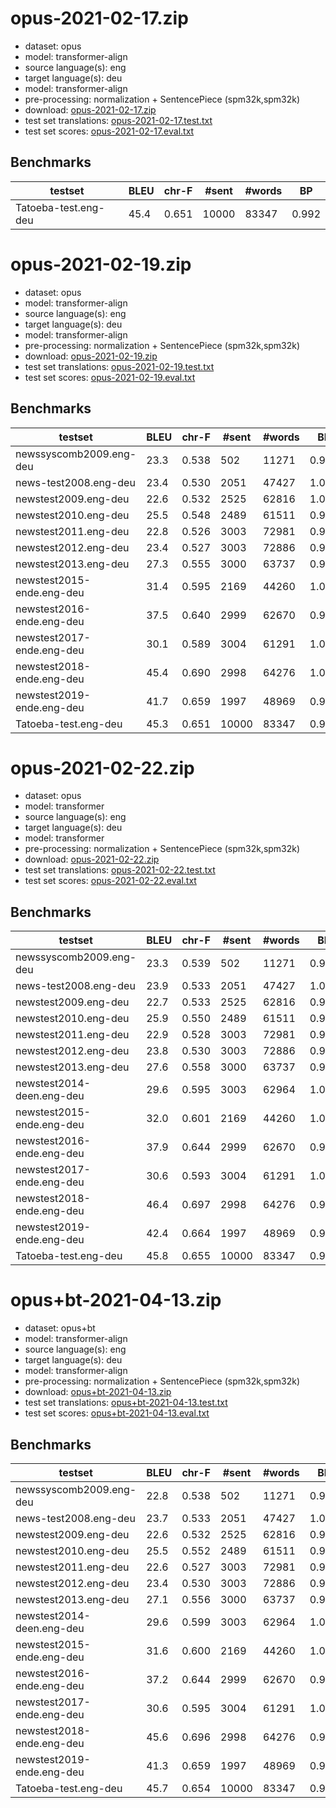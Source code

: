 # opus-2021-02-17.zip

* dataset: opus
* model: transformer-align
* source language(s): eng
* target language(s): deu
* model: transformer-align
* pre-processing: normalization + SentencePiece (spm32k,spm32k)
* download: [opus-2021-02-17.zip](https://object.pouta.csc.fi/Tatoeba-MT-models/eng-deu/opus-2021-02-17.zip)
* test set translations: [opus-2021-02-17.test.txt](https://object.pouta.csc.fi/Tatoeba-MT-models/eng-deu/opus-2021-02-17.test.txt)
* test set scores: [opus-2021-02-17.eval.txt](https://object.pouta.csc.fi/Tatoeba-MT-models/eng-deu/opus-2021-02-17.eval.txt)

## Benchmarks

| testset | BLEU  | chr-F | #sent | #words | BP |
|---------|-------|-------|-------|--------|----|
| Tatoeba-test.eng-deu 	| 45.4 	| 0.651 	| 10000 	| 83347 	| 0.992 |





# opus-2021-02-19.zip

* dataset: opus
* model: transformer-align
* source language(s): eng
* target language(s): deu
* model: transformer-align
* pre-processing: normalization + SentencePiece (spm32k,spm32k)
* download: [opus-2021-02-19.zip](https://object.pouta.csc.fi/Tatoeba-MT-models/eng-deu/opus-2021-02-19.zip)
* test set translations: [opus-2021-02-19.test.txt](https://object.pouta.csc.fi/Tatoeba-MT-models/eng-deu/opus-2021-02-19.test.txt)
* test set scores: [opus-2021-02-19.eval.txt](https://object.pouta.csc.fi/Tatoeba-MT-models/eng-deu/opus-2021-02-19.eval.txt)

## Benchmarks

| testset | BLEU  | chr-F | #sent | #words | BP |
|---------|-------|-------|-------|--------|----|
| newssyscomb2009.eng-deu 	| 23.3 	| 0.538 	| 502 	| 11271 	| 0.992 |
| news-test2008.eng-deu 	| 23.4 	| 0.530 	| 2051 	| 47427 	| 1.000 |
| newstest2009.eng-deu 	| 22.6 	| 0.532 	| 2525 	| 62816 	| 1.000 |
| newstest2010.eng-deu 	| 25.5 	| 0.548 	| 2489 	| 61511 	| 0.967 |
| newstest2011.eng-deu 	| 22.8 	| 0.526 	| 3003 	| 72981 	| 0.993 |
| newstest2012.eng-deu 	| 23.4 	| 0.527 	| 3003 	| 72886 	| 0.970 |
| newstest2013.eng-deu 	| 27.3 	| 0.555 	| 3000 	| 63737 	| 0.984 |
| newstest2015-ende.eng-deu 	| 31.4 	| 0.595 	| 2169 	| 44260 	| 1.000 |
| newstest2016-ende.eng-deu 	| 37.5 	| 0.640 	| 2999 	| 62670 	| 0.994 |
| newstest2017-ende.eng-deu 	| 30.1 	| 0.589 	| 3004 	| 61291 	| 1.000 |
| newstest2018-ende.eng-deu 	| 45.4 	| 0.690 	| 2998 	| 64276 	| 1.000 |
| newstest2019-ende.eng-deu 	| 41.7 	| 0.659 	| 1997 	| 48969 	| 0.986 |
| Tatoeba-test.eng-deu 	| 45.3 	| 0.651 	| 10000 	| 83347 	| 0.991 |





# opus-2021-02-22.zip

* dataset: opus
* model: transformer
* source language(s): eng
* target language(s): deu
* model: transformer
* pre-processing: normalization + SentencePiece (spm32k,spm32k)
* download: [opus-2021-02-22.zip](https://object.pouta.csc.fi/Tatoeba-MT-models/eng-deu/opus-2021-02-22.zip)
* test set translations: [opus-2021-02-22.test.txt](https://object.pouta.csc.fi/Tatoeba-MT-models/eng-deu/opus-2021-02-22.test.txt)
* test set scores: [opus-2021-02-22.eval.txt](https://object.pouta.csc.fi/Tatoeba-MT-models/eng-deu/opus-2021-02-22.eval.txt)

## Benchmarks

| testset | BLEU  | chr-F | #sent | #words | BP |
|---------|-------|-------|-------|--------|----|
| newssyscomb2009.eng-deu 	| 23.3 	| 0.539 	| 502 	| 11271 	| 0.990 |
| news-test2008.eng-deu 	| 23.9 	| 0.533 	| 2051 	| 47427 	| 1.000 |
| newstest2009.eng-deu 	| 22.7 	| 0.533 	| 2525 	| 62816 	| 0.999 |
| newstest2010.eng-deu 	| 25.9 	| 0.550 	| 2489 	| 61511 	| 0.966 |
| newstest2011.eng-deu 	| 22.9 	| 0.528 	| 3003 	| 72981 	| 0.993 |
| newstest2012.eng-deu 	| 23.8 	| 0.530 	| 3003 	| 72886 	| 0.972 |
| newstest2013.eng-deu 	| 27.6 	| 0.558 	| 3000 	| 63737 	| 0.983 |
| newstest2014-deen.eng-deu 	| 29.6 	| 0.595 	| 3003 	| 62964 	| 1.000 |
| newstest2015-ende.eng-deu 	| 32.0 	| 0.601 	| 2169 	| 44260 	| 1.000 |
| newstest2016-ende.eng-deu 	| 37.9 	| 0.644 	| 2999 	| 62670 	| 0.992 |
| newstest2017-ende.eng-deu 	| 30.6 	| 0.593 	| 3004 	| 61291 	| 1.000 |
| newstest2018-ende.eng-deu 	| 46.4 	| 0.697 	| 2998 	| 64276 	| 0.999 |
| newstest2019-ende.eng-deu 	| 42.4 	| 0.664 	| 1997 	| 48969 	| 0.990 |
| Tatoeba-test.eng-deu 	| 45.8 	| 0.655 	| 10000 	| 83347 	| 0.995 |


# opus+bt-2021-04-13.zip

* dataset: opus+bt
* model: transformer-align
* source language(s): eng
* target language(s): deu
* model: transformer-align
* pre-processing: normalization + SentencePiece (spm32k,spm32k)
* download: [opus+bt-2021-04-13.zip](https://object.pouta.csc.fi/Tatoeba-MT-models/eng-deu/opus+bt-2021-04-13.zip)
* test set translations: [opus+bt-2021-04-13.test.txt](https://object.pouta.csc.fi/Tatoeba-MT-models/eng-deu/opus+bt-2021-04-13.test.txt)
* test set scores: [opus+bt-2021-04-13.eval.txt](https://object.pouta.csc.fi/Tatoeba-MT-models/eng-deu/opus+bt-2021-04-13.eval.txt)

## Benchmarks

| testset | BLEU  | chr-F | #sent | #words | BP |
|---------|-------|-------|-------|--------|----|
| newssyscomb2009.eng-deu 	| 22.8 	| 0.538 	| 502 	| 11271 	| 0.991 |
| news-test2008.eng-deu 	| 23.7 	| 0.533 	| 2051 	| 47427 	| 1.000 |
| newstest2009.eng-deu 	| 22.6 	| 0.532 	| 2525 	| 62816 	| 0.999 |
| newstest2010.eng-deu 	| 25.5 	| 0.552 	| 2489 	| 61511 	| 0.962 |
| newstest2011.eng-deu 	| 22.6 	| 0.527 	| 3003 	| 72981 	| 0.988 |
| newstest2012.eng-deu 	| 23.4 	| 0.530 	| 3003 	| 72886 	| 0.970 |
| newstest2013.eng-deu 	| 27.1 	| 0.556 	| 3000 	| 63737 	| 0.979 |
| newstest2014-deen.eng-deu 	| 29.6 	| 0.599 	| 3003 	| 62964 	| 1.000 |
| newstest2015-ende.eng-deu 	| 31.6 	| 0.600 	| 2169 	| 44260 	| 1.000 |
| newstest2016-ende.eng-deu 	| 37.2 	| 0.644 	| 2999 	| 62670 	| 0.988 |
| newstest2017-ende.eng-deu 	| 30.6 	| 0.595 	| 3004 	| 61291 	| 1.000 |
| newstest2018-ende.eng-deu 	| 45.6 	| 0.696 	| 2998 	| 64276 	| 0.996 |
| newstest2019-ende.eng-deu 	| 41.3 	| 0.659 	| 1997 	| 48969 	| 0.991 |
| Tatoeba-test.eng-deu 	| 45.7 	| 0.654 	| 10000 	| 83347 	| 0.995 |

